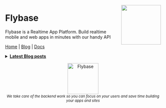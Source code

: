 <p>
  <img height="128" src="https://flybase.io/static/images/flybasesm.png" align="right" />
  <h1>Flybase</h1>
</p>

Flybase is a Realtime App Platform. Build realtime mobile and web apps in minutes with our handy API

[Home](https://flybase.io) | [Blog](https://flybase.io/blog) | [Docs](https://flybase.io/docs)

<details>
  <summary><u><b> Latest Blog posts </u></b></summary>  

<!-- BLOG-POST-LIST:START -->
- [How to use n8n for your workflows](https://flybase.io/blog/how-to-use-n8n-for-your-workflows)
- [Top books every Customer Success Manager should read](https://flybase.io/blog/top-books-every-customer-success-manager-should-read)
- [Basecamp’s Guide to Internal Communication](https://flybase.io/blog/basecamps-guide-to-internal-communication)
- [Startup Canada Podcast: Flexibility, Finding Time for Family as a Founder](https://flybase.io/blog/startup-canada-podcast-flexibility-finding-time-for-family-as-a-founder)
- [Understanding your ideal customers and how to sell to them](https://flybase.io/blog/understanding-your-ideal-customers-and-how-to-sell-to-them)
- [The Place of UX](https://flybase.io/blog/the-place-of-ux)
- [Product engagement: the most important metric you aren’t tracking for your SaaS business](https://flybase.io/blog/product-engagement)
- [You Have a Great Tech Idea. Now What?](https://flybase.io/blog/you-have-a-great-tech-idea-now-what)
- [The Bezos way: sleep, puttering, and three high-quality decisions a day](https://flybase.io/blog/the-bezos-way-sleep-puttering-and-three-high-quality-decisions-a-day)
- [Quote of the day: Ends and Means](https://flybase.io/blog/quote-of-the-day-ends-and-means)
<!-- BLOG-POST-LIST:END -->

</details> 

<p align="center">
  <a href="https://flybase.io" target="_blank">
      <img width="100px" src="https://flybase.io/static/images/lulu.png" alt="Flybase" />
  </a>
  <br />
  <i><sub>We take care of the backend work so you can focus on your users and save time building your apps and sites</sub></i>
<p>
